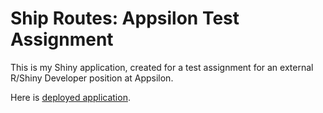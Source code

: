 # Ship Routes: Appsilon Test Assignment
This is my Shiny application, created for a test assignment for an external R/Shiny Developer position at Appsilon.

Here is [deployed application](https://gotfrid.shinyapps.io/appsilon_test_assignment).

